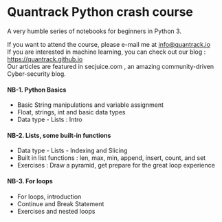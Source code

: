 # Quantrack Python crash course
A very humble series of notebooks for beginners in Python 3.

If you want to attend the course, please e-mail me at info@quantrack.io  
If you are interested in machine learning, you can check out our blog : https://quantrack.github.io    
Our articles are featured in secjuice.com , an amazing community-driven Cyber-security blog.   

#### NB-1. Python Basics

* Basic String manipulations and variable assignment 
* Float, strings, int and basic data types
* Data type - Lists : Intro 

#### NB-2. Lists, some built-in functions

* Data type - Lists - Indexing and Slicing
* Built in list functions : len, max, min, append, insert, count, and set
* Exercises : Draw a pyramid, get prepare for the great loop experience

#### NB-3. For loops

* For loops, introduction
* Continue and Break Statement
* Exercises and nested loops

